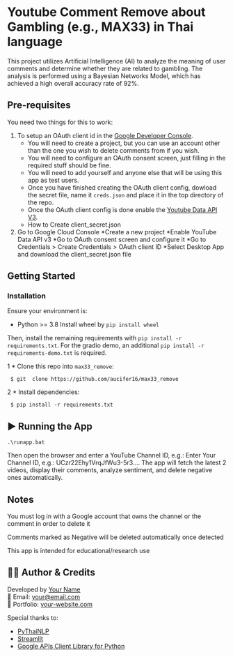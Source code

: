 # Youtube Comment Remove about Gambling (e.g., MAX33) in Thai language

This project utilizes Artificial Intelligence (AI) to analyze the meaning of user comments and determine whether they are related to gambling. The analysis is performed using a Bayesian Networks Model, which has achieved a high overall accuracy rate of 92%.

## Pre-requisites

You need two things for this to work:

1. To setup an OAuth client id in the [Google Developer Console](https://console.cloud.google.com/apis/credentials).
    * You will need to create a project, but you can use an account other than the one you wish to delete comments from if you wish.
    * You will need to configure an OAuth consent screen, just filling in the required stuff should be fine.
    * You will need to add yourself and anyone else that will be using this app as test users.
    * Once you have finished creating the OAuth client config, dowload the secret file, name it `creds.json` and place it in the top directory of the repo.
    * Once the OAuth client config is done enable the [Youtube Data API V3](https://console.cloud.google.com/apis/library/youtube.googleapis.com).
    * How to Create client_secret.json
2. Go to Google Cloud Console
    *Create a new project
    *Enable YouTube Data API v3
    *Go to OAuth consent screen and configure it
    *Go to Credentials > Create Credentials > OAuth client ID
    *Select Desktop App and download the client_secret.json file
## Getting Started

### Installation
Ensure your environment is:
- Python >= 3.8
  Install wheel by `pip install wheel`

Then, install the remaining requirements with `pip install -r requirements.txt`.
For the gradio demo, an additional `pip install -r requirements-demo.txt` is required.


1   * Clone this repo into ```max33_remove```:
 ```shell
  $ git  clone https://github.com/aucifer16/max33_remove
 ```
2 * Install dependencies:
 ```shell
  $ pip install -r requirements.txt
 ```
## ▶️ Running the App
 ```shell
 .\runapp.bat
 ```
Then open the browser and enter a YouTube Channel ID, e.g.:
Enter Your Channel ID, e.g.: UCzr22Ehy1VrqJfWu3-5r3....
The app will fetch the latest 2 videos, display their comments, analyze sentiment, and delete negative ones automatically.

##  Notes
You must log in with a Google account that owns the channel or the comment in order to delete it

Comments marked as Negative will be deleted automatically once detected

This app is intended for educational/research use
## 👨‍💻 Author & Credits

Developed by [Your Name](https://github.com/your-username)  
📧 Email: your@email.com  
💼 Portfolio: [your-website.com](https://your-website.com)

Special thanks to:
- [PyThaiNLP](https://github.com/PyThaiNLP/pythainlp)
- [Streamlit](https://streamlit.io/)
- [Google APIs Client Library for Python](https://github.com/googleapis/google-api-python-client)
